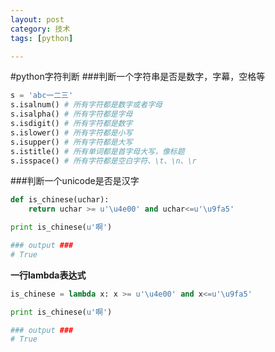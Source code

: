 ```yaml
---
layout: post
category: 技术
tags: [python]

---
```


#python字符判断
###判断一个字符串是否是数字，字幕，空格等
```python
s = 'abc一二三'
s.isalnum() # 所有字符都是数字或者字母
s.isalpha() # 所有字符都是字母
s.isdigit() # 所有字符都是数字
s.islower() # 所有字符都是小写
s.isupper() # 所有字符都是大写
s.istitle() # 所有单词都是首字母大写，像标题
s.isspace() # 所有字符都是空白字符、\t、\n、\r
```

###判断一个unicode是否是汉字
```python
def is_chinese(uchar):
    return uchar >= u'\u4e00' and uchar<=u'\u9fa5'

print is_chinese(u'啊')

### output ###
# True
```

**一行lambda表达式**

```python
is_chinese = lambda x: x >= u'\u4e00' and x<=u'\u9fa5'

print is_chinese(u'啊')

### output ###
# True
```
